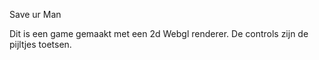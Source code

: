 Save ur Man

Dit is een game gemaakt met een 2d Webgl renderer.
De controls zijn de pijltjes toetsen.


